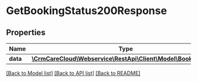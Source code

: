 # GetBookingStatus200Response

## Properties
Name | Type | Description | Notes
------------ | ------------- | ------------- | -------------
**data** | [**\CrmCareCloud\Webservice\RestApi\Client\Model\BookingStatus**](BookingStatus.md) |  | [optional] 

[[Back to Model list]](../../README.md#documentation-for-models) [[Back to API list]](../../README.md#documentation-for-api-endpoints) [[Back to README]](../../README.md)

